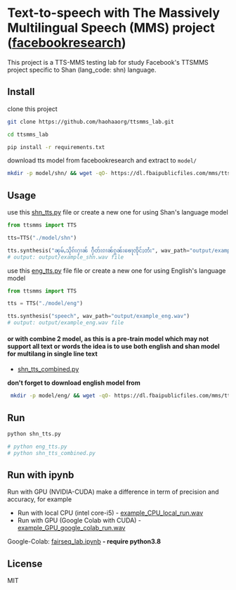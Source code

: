 # Text-to-speech with The Massively Multilingual Speech (MMS) project ([facebookresearch](https://github.com/facebookresearch/fairseq/tree/main/examples/mms))

This project is a TTS-MMS testing lab for study Facebook's TTSMMS project specific to Shan (lang_code: shn) language.

## Install
clone this project
```bash
git clone https://github.com/haohaaorg/ttsmms_lab.git
```

```bash 
cd ttsmms_lab
```

```bash
pip install -r requirements.txt
```

download tts model from facebookresearch and extract to ```model/```
```bash
mkdir -p model/shn/ && wget -qO- https://dl.fbaipublicfiles.com/mms/tts/shn.tar.gz | tar -xz -C model/shn/ --strip-components 1
```

## Usage
use this [shn_tts.py](https://github.com/haohaaorg/ttsmms_lab/blob/main/shn_tts.py) file or create a new one for using Shan's language model
```python
from ttsmms import TTS

tts=TTS("./model/shn")

tts.synthesis("ၼုမ်ႇသိုၵ်းႁၢၼ် ႁဵတ်းၵၢၼ်ၵွၼ်းၶေႃၸိုင်ႈတႆး", wav_path="output/example_shn.wav")
# output: output/example_shn.wav file
```

use this [eng_tts.py](https://github.com/haohaaorg/ttsmms_lab/blob/main/eng_tts.py) file file or create a new one for using English's language model
```python
from ttsmms import TTS

tts = TTS("./model/eng")

tts.synthesis("speech", wav_path="output/example_eng.wav")
# output: output/example_eng.wav file
```

#### or with combine 2 model, as this is a pre-train model which may not support all text or words the idea is to use both english and shan model for multilang in single line text

* [shn_tts_combined.py](https://github.com/haohaaorg/ttsmms_lab/blob/main/shn_tts_combined.py)
  
**don't forget to download english model from**
```bash
 mkdir -p model/eng/ && wget -qO- https://dl.fbaipublicfiles.com/mms/tts/eng.tar.gz | tar -xz -C model/eng/ --strip-components 1
```

## Run
```python
python shn_tts.py

# python eng_tts.py
# python shn_tts_combined.py
```

## Run with ipynb
Run with GPU (NVIDIA-CUDA) make a difference in term of precision and accuracy, for example
- Run with local CPU (intel core-i5) - [example_CPU_local_run.wav](https://github.com/haohaaorg/ttsmms_lab/blob/main/output/CUDA_example/example_CPU_local_run.wav)
- Run with GPU (Google Colab with CUDA) - [example_GPU_google_colab_run.wav](https://github.com/haohaaorg/ttsmms_lab/blob/main/output/CUDA_example/example_GPU_google_colab_run.wav)

Google-Colab: [fairseq_lab.ipynb](https://github.com/haohaaorg/ttsmms_lab/blob/main/fairseq_lab.ipynb)
**- require python3.8**

## License
MIT
